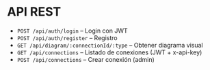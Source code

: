 # API REST

- `POST /api/auth/login` – Login con JWT
- `POST /api/auth/register` – Registro
- `GET /api/diagram/:connectionId/:type` – Obtener diagrama visual
- `GET /api/connections` – Listado de conexiones (JWT + x-api-key)
- `POST /api/connections` – Crear conexión (admin)